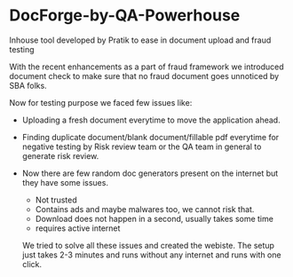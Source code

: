 # DocForge-by-QA-Powerhouse
Inhouse tool developed by Pratik to ease in document upload and fraud testing

With the recent enhancements as a part of fraud framework we introduced document check to make sure that no fraud document goes unnoticed by SBA folks.

Now for testing purpose we faced few issues like:
- Uploading a fresh document everytime to move the application ahead.
- Finding duplicate document/blank document/fillable pdf everytime for negative testing by Risk review team or the QA team in general to generate risk review.
- Now there are few random doc generators present on the internet but they have some issues.
  - Not trusted
  - Contains ads and maybe malwares too, we cannot risk that.
  - Download does not happen in a second, usually takes some time
  - requires active internet
    
  We tried to solve all these issues and created the webiste. The setup just takes 2-3 minutes and runs without any internet and runs with one click.

  
